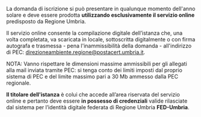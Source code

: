 La domanda di iscrizione si può presentare in qualunque momento dell'anno solare e deve essere prodotta **utilizzando esclusivamente il servizio online** predisposto da Regione Umbria.

Il servizio online consente la compilazione digitale dell’istanza che, una volta completata, va scaricata in locale, sottoscritta digitalmente o con firma autografa e trasmessa  - pena l'inammissibilità della domanda - all'indirizzo di PEC: <a href="mailto:direzioneambiente.regione@postacert.umbria.it">direzioneambiente.regione@postacert.umbria.it</a>.

NOTA: Vanno rispettare le dimensioni massime ammissibili per gli allegati alla mail inviata tramite PEC: si tenga conto dei limiti imposti dal proprio sistema di PEC e del limite massimo pari a 30 Mb ammesso dalla PEC regionale.

**Il titolare dell'istanza** è colui che accede all’area riservata del servizio online e pertanto deve essere **in possesso di credenziali** valide rilasciate dal sistema per l’identità digitale federata di Regione Umbria **FED-Umbria**.

